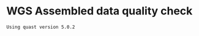 WGS Assembled data quality check
================================
```
Using quast version 5.0.2
```
